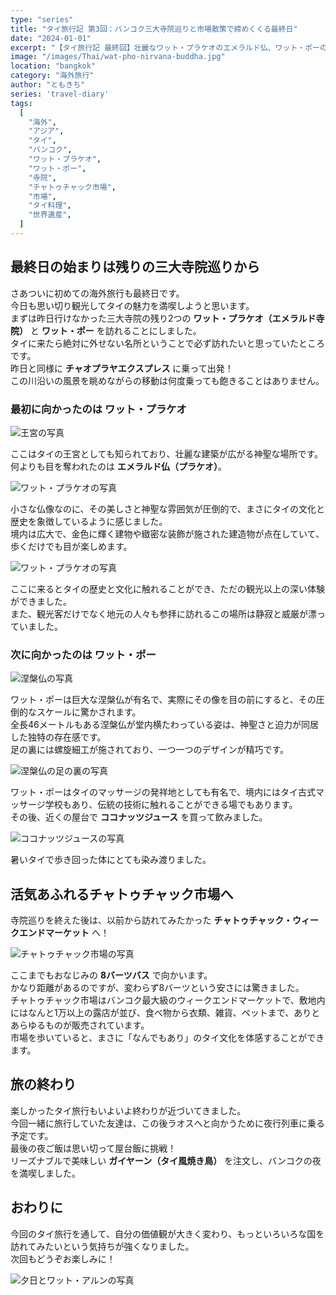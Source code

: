 ```yaml
---
type: "series"
title: "タイ旅行記 第3回：バンコク三大寺院巡りと市場散策で締めくくる最終日"
date: "2024-01-01"
excerpt: "【タイ旅行記 最終回】壮麗なワット・プラケオのエメラルド仏、ワット・ポーの巨大涅槃仏など、バンコクの歴史的建造物を巡る。チャトゥチャック市場での買い物体験や、最後の夜は屋台のガイヤーンで締めくくった初めての海外旅行の思い出。"
image: "/images/Thai/wat-pho-nirvana-buddha.jpg"
location: "bangkok"
category: "海外旅行"
author: "ともきち"
series: 'travel-diary'
tags:
  [
    "海外",
    "アジア",
    "タイ",
    "バンコク",
    "ワット・プラケオ",
    "ワット・ポー",
    "寺院",
    "チャトゥチャック市場",
    "市場",
    "タイ料理",
    "世界遺産",
  ]
---
```


## 最終日の始まりは残りの三大寺院巡りから

さあついに初めての海外旅行も最終日です。  
今日も思い切り観光してタイの魅力を満喫しようと思います。  
まずは昨日行けなかった三大寺院の残り2つの **ワット・プラケオ（エメラルド寺院）** と **ワット・ポー** を訪れることにしました。  
タイに来たら絶対に外せない名所ということで必ず訪れたいと思っていたところです。  
昨日と同様に **チャオプラヤエクスプレス** に乗って出発！  
この川沿いの風景を眺めながらの移動は何度乗っても飽きることはありません。

### 最初に向かったのは **ワット・プラケオ**

![王宮の写真](/images/Thai/thai-royal-palace.jpg)

ここはタイの王宮としても知られており、壮麗な建築が広がる神聖な場所です。  
何よりも目を奪われたのは **エメラルド仏（プラケオ）**。

![ワット・プラケオの写真](/images/Thai/wat-phra-kaew1.jpg)

小さな仏像なのに、その美しさと神聖な雰囲気が圧倒的で、まさにタイの文化と歴史を象徴しているように感じました。  
境内は広大で、金色に輝く建物や緻密な装飾が施された建造物が点在していて、歩くだけでも目が楽しめます。

![ワット・プラケオの写真](/images/Thai/wat-phra-kaew2.jpg)

ここに来るとタイの歴史と文化に触れることができ、ただの観光以上の深い体験ができました。  
また、観光客だけでなく地元の人々も参拝に訪れるこの場所は静寂と威厳が漂っていました。

### 次に向かったのは **ワット・ポー**

![涅槃仏の写真](/images/Thai/wat-pho-nirvana-buddha.jpg)

ワット・ポーは巨大な涅槃仏が有名で、実際にその像を目の前にすると、その圧倒的なスケールに驚かされます。  
全長46メートルもある涅槃仏が堂内横たわっている姿は、神聖さと迫力が同居した独特の存在感です。  
足の裏には螺旋細工が施されており、一つ一つのデザインが精巧です。

![涅槃仏の足の裏の写真](/images/Thai/the-sole-of-the-wat-pho-nirvana-buddha.jpg)

ワット・ポーはタイのマッサージの発祥地としても有名で、境内にはタイ古式マッサージ学校もあり、伝統の技術に触れることができる場でもあります。  
その後、近くの屋台で **ココナッツジュース** を買って飲みました。

![ココナッツジュースの写真](/images/Thai/coconut-juice.jpg)

暑いタイで歩き回った体にとても染み渡りました。

## 活気あふれるチャトゥチャック市場へ

寺院巡りを終えた後は、以前から訪れてみたかった **チャトゥチャック・ウィークエンドマーケット** へ！

![チャトゥチャック市場の写真](/images/Thai/chatuchak-weekend-market.jpg)

ここまでもおなじみの **8バーツバス** で向かいます。  
かなり距離があるのですが、変わらず8バーツという安さには驚きました。  
チャトゥチャック市場はバンコク最大級のウィークエンドマーケットで、敷地内にはなんと1万以上の露店が並び、食べ物から衣類、雑貨、ペットまで、ありとあらゆるものが販売されています。  
市場を歩いていると、まさに「なんでもあり」のタイ文化を体感することができます。

## 旅の終わり

楽しかったタイ旅行もいよいよ終わりが近づいてきました。  
今回一緒に旅行していた友達は、この後ラオスへと向かうために夜行列車に乗る予定です。  
最後の夜ご飯は思い切って屋台飯に挑戦！  
リーズナブルで美味しい **ガイヤーン（タイ風焼き鳥）** を注文し、バンコクの夜を満喫しました。

## おわりに

今回のタイ旅行を通して、自分の価値観が大きく変わり、もっといろいろな国を訪れてみたいという気持ちが強くなりました。  
次回もどうぞお楽しみに！

![夕日とワット・アルンの写真](/images/Thai/emotional-wat-arun.jpg)
